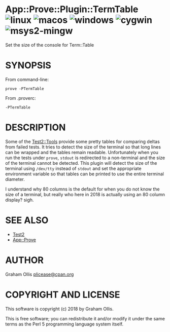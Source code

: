 # App::Prove::Plugin::TermTable ![linux](https://github.com/uperl/App-Prove-Plugin-TermTable/workflows/linux/badge.svg) ![macos](https://github.com/uperl/App-Prove-Plugin-TermTable/workflows/macos/badge.svg) ![windows](https://github.com/uperl/App-Prove-Plugin-TermTable/workflows/windows/badge.svg) ![cygwin](https://github.com/uperl/App-Prove-Plugin-TermTable/workflows/cygwin/badge.svg) ![msys2-mingw](https://github.com/uperl/App-Prove-Plugin-TermTable/workflows/msys2-mingw/badge.svg)

Set the size of the console for Term::Table

# SYNOPSIS

From command-line:

```
prove -PTermTable
```

From .proverc:

```
-PTermTable
```

# DESCRIPTION

Some of the [Test2::Tools](https://metacpan.org/pod/Test2::Tools) provide some pretty tables for comparing deltas from failed tests.  It tries to 
detect the size of the terminal so that long lines can be wrapped and the tables remain readable.  Unfortunately
when you run the tests under `prove`, `stdout` is redirected to a non-terminal and the size of the terminal
cannot be detected.  This plugin will detect the size of the terminal using `/dev/tty` instead of `stdout` and
set the appropriate environment variable so that tables can be printed to use the entire terminal diameter.

I understand why 80 columns is the default for when you do not know the size of a terminal, but really who here 
in 2018 is actually using an 80 column display?  sigh.

# SEE ALSO

- [Test2](https://metacpan.org/pod/Test2)
- [App::Prove](https://metacpan.org/pod/App::Prove)

# AUTHOR

Graham Ollis <plicease@cpan.org>

# COPYRIGHT AND LICENSE

This software is copyright (c) 2018 by Graham Ollis.

This is free software; you can redistribute it and/or modify it under
the same terms as the Perl 5 programming language system itself.
